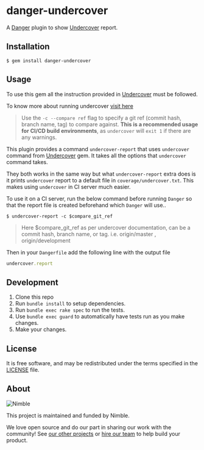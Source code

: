 # danger-undercover

A [Danger](https://github.com/danger/danger) plugin to show [Undercover](https://github.com/grodowski/undercover) report.

## Installation

    $ gem install danger-undercover

## Usage

To use this gem all the instruction provided in [Undercover](https://github.com/grodowski/undercover) must be followed.

To know more about running undercover [visit here](https://github.com/grodowski/undercover#usage)

> Use the `-c --compare ref` flag to specify a git ref (commit hash, branch name, tag) to compare against. 
**This is a recommended usage for CI/CD build environments**, as `undercover` will `exit 1` if there are any warnings.

This plugin provides a command `undercover-report` that uses `undercover` command from 
[Undercover](https://github.com/grodowski/undercover) gem. It takes all the options that `undercover` command takes.

They both works in the same way but what `undercover-report` extra does is it prints `undercover` report to a default
 file in `coverage/undercover.txt`. This makes using `undercover` in CI server much easier.

To use it on a CI server, run the below command before running `Danger` so that the report file is created beforehand
 which `Danger` will use..

    $ undercover-report -c $compare_git_ref

>Here $compare_git_ref as per undercover documentation, can be a commit hash, branch name, or tag. i.e. origin/master
, origin/development


Then in your `Dangerfile` add the following line with the output file 

```ruby
undercover.report
```

## Development

1. Clone this repo
2. Run `bundle install` to setup dependencies.
3. Run `bundle exec rake spec` to run the tests.
4. Use `bundle exec guard` to automatically have tests run as you make changes.
5. Make your changes.

## License

It is free software, and may be redistributed under the terms specified in the [LICENSE] file.

[LICENSE]: /LICENSE

## About

![Nimble](https://assets.nimblehq.co/logo/dark/logo-dark-text-160.png)

This project is maintained and funded by Nimble.

We love open source and do our part in sharing our work with the community!
See [our other projects][community] or [hire our team][hire] to help build your product.

[community]: https://github.com/nimblehq
[hire]: https://nimblehq.co/
